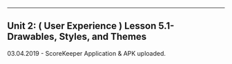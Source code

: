 ---
## Unit 2: ( User Experience ) Lesson 5.1- Drawables, Styles, and Themes  
03.04.2019 - ScoreKeeper Application & APK uploaded.
